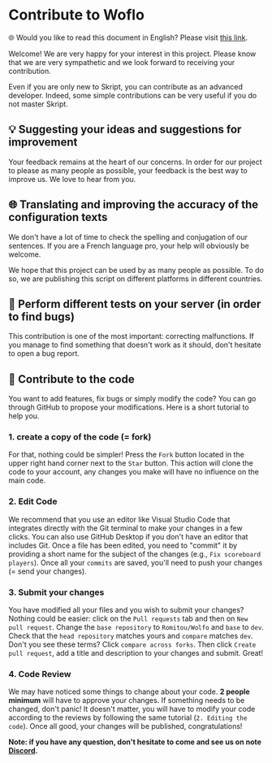 # Contribute to Woflo
🌐 Would you like to read this document in English? Please visit [this link](https://github.com/Romitou/Wolfo/blob/master/CONTRIBUTING.md).

Welcome! We are very happy for your interest in this project.
Please know that we are very sympathetic and we look forward to receiving your contribution.
 
Even if you are only new to Skript, you can contribute as an advanced developer.
Indeed, some simple contributions can be very useful if you do not master Skript.

## 💡 Suggesting your ideas and suggestions for improvement
Your feedback remains at the heart of our concerns. In order for our project to please as many people as possible, your feedback is the best way to improve us. We love to hear from you.

## 🌐 Translating and improving the accuracy of the configuration texts
We don't have a lot of time to check the spelling and conjugation of our sentences. If you are a French language pro, your help will obviously be welcome.

We hope that this project can be used by as many people as possible. To do so, we are publishing this script on different platforms in different countries.

## 🐛 Perform different tests on your server (in order to find bugs)
This contribution is one of the most important: correcting malfunctions. If you manage to find something that doesn't work as it should, don't hesitate to open a bug report.

## 👥 Contribute to the code
You want to add features, fix bugs or simply modify the code? You can go through GitHub to propose your modifications. Here is a short tutorial to help you.

### 1. create a copy of the code (= fork)
For that, nothing could be simpler! Press the `Fork` button located in the upper right hand corner next to the `Star` button. This action will clone the code to your account, any changes you make will have no influence on the main code.

### 2. Edit Code
We recommend that you use an editor like Visual Studio Code that integrates directly with the Git terminal to make your changes in a few clicks. You can also use GitHub Desktop if you don't have an editor that includes Git. Once a file has been edited, you need to "commit" it by providing a short name for the subject of the changes (e.g., `Fix scoreboard players`). Once all your `commits` are saved, you'll need to push your changes (= send your changes).

### 3. Submit your changes
You have modified all your files and you wish to submit your changes? Nothing could be easier: click on the `Pull requests` tab and then on `New pull request`. Change the `base repository` to `Romitou/Wolfo` and `base` to `dev`. Check that the `head repository` matches yours and `compare` matches `dev`. Don't you see these terms? Click `compare across forks`. Then click `Create pull request`, add a title and description to your changes and submit. Great!

### 4. Code Review
We may have noticed some things to change about your code. **2 people minimum** will have to approve your changes. If something needs to be changed, don't panic! It doesn't matter, you will have to modify your code according to the reviews by following the same tutorial (`2. Editing the code`). Once all good, your changes will be published, congratulations!

**Note: if you have any question, don't hesitate to come and see us on note [Discord](https://discord.gg/37nvkpk).**
